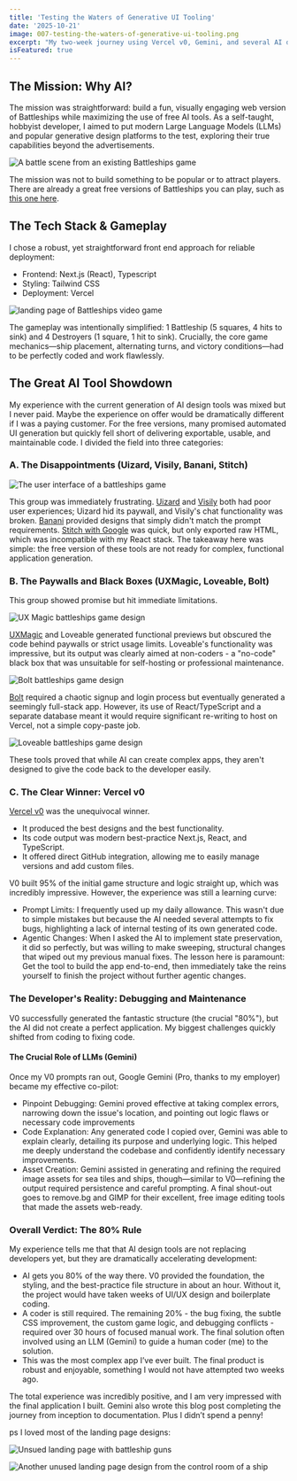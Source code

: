 ```yaml
---
title: 'Testing the Waters of Generative UI Tooling'
date: '2025-10-21'
image: 007-testing-the-waters-of-generative-ui-tooling.png
excerpt: "My two-week journey using Vercel v0, Gemini, and several AI design tools to create a functional Next.js game — and why coders aren't obsolete yet."
isFeatured: true
---
```


## The Mission: Why AI?

The mission was straightforward: build a fun, visually engaging web version of Battleships while maximizing the use of free AI tools. As a self-taught, hobbyist developer, I aimed to put modern Large Language Models (LLMs) and popular generative design platforms to the test, exploring their true capabilities beyond the advertisements.

![A battle scene from an existing Battleships game](battleships-online-existing-game.png)

The mission was not to build something to be popular or to attract players. There are already a great free versions of Battleships you can play, such as [this one here](https://www.calculators.org/games/battleship/). 

## The Tech Stack & Gameplay

I chose a robust, yet straightforward front end approach for reliable deployment:

- Frontend: Next.js (React), Typescript
- Styling: Tailwind CSS 
- Deployment: Vercel

![landing page of Battleships video game](final-landing-page-screenshot.png)

The gameplay was intentionally simplified: 1 Battleship (5 squares, 4 hits to sink) and 4 Destroyers (1 square, 1 hit to sink). Crucially, the core game mechanics—ship placement, alternating turns, and victory conditions—had to be perfectly coded and work flawlessly.

## The Great AI Tool Showdown

My experience with the current generation of AI design tools was mixed but I never paid. Maybe the experience on offer would be dramatically different if I was a paying customer. For the free versions, many promised automated UI generation but quickly fell short of delivering exportable, usable, and maintainable code. I divided the field into three categories:

### A. The Disappointments (Uizard, Visily, Banani, Stitch)

![The user interface of a battleships game](unknown-game-ui.jpeg)

This group was immediately frustrating. [Uizard](https://uizard.io/) and [Visily](https://www.visily.ai/) both had poor user experiences; Uizard hid its paywall, and Visily's chat functionality was broken. [Banani](https://www.banani.co/) provided designs that simply didn't match the prompt requirements. [Stitch with Google](https://stitch.withgoogle.com/) was quick, but only exported raw HTML, which was incompatible with my React stack. The takeaway here was simple: the free version of these tools are not ready for complex, functional application generation.

### B. The Paywalls and Black Boxes (UXMagic, Loveable, Bolt)

This group showed promise but hit immediate limitations.

![UX Magic battleships game design](uxmagic-designs.png)

[UXMagic](https://uxmagic.ai/) and Loveable generated functional previews but obscured the code behind paywalls or strict usage limits. Loveable's functionality was impressive, but its output was clearly aimed at non-coders - a "no-code" black box that was unsuitable for self-hosting or professional maintenance.

![Bolt battleships game design](bolt-designs.png)

[Bolt](https://bolt.new/) required a chaotic signup and login process but eventually generated a seemingly full-stack app. However, its use of React/TypeScript and a separate database meant it would require significant re-writing to host on Vercel, not a simple copy-paste job.

![Loveable battleships game design](loveble-designs.png)

These tools proved that while AI can create complex apps, they aren't designed to give the code back to the developer easily.

### C. The Clear Winner: Vercel v0

[Vercel v0](https://v0.app/) was the unequivocal winner.

- It produced the best designs and the best functionality.
- Its code output was modern best-practice Next.js, React, and TypeScript.
- It offered direct GitHub integration, allowing me to easily manage versions and add custom files.

V0 built 95% of the initial game structure and logic straight up, which was incredibly impressive. However, the experience was still a learning curve:

- Prompt Limits: I frequently used up my daily allowance. This wasn't due to simple mistakes but because the AI needed several attempts to fix bugs, highlighting a lack of internal testing of its own generated code.
- Agentic Changes: When I asked the AI to implement state preservation, it did so perfectly, but was willing to make sweeping, structural changes that wiped out my previous manual fixes. The lesson here is paramount: Get the tool to build the app end-to-end, then immediately take the reins yourself to finish the project without further agentic changes.

### The Developer's Reality: Debugging and Maintenance

V0 successfully generated the fantastic structure (the crucial "80%"), but the AI did not create a perfect application. My biggest challenges quickly shifted from coding to fixing code.

#### The Crucial Role of LLMs (Gemini)

Once my V0 prompts ran out, Google Gemini (Pro, thanks to my employer) became my effective co-pilot:

- Pinpoint Debugging: Gemini proved effective at taking complex errors, narrowing down the issue's location, and pointing out logic flaws or necessary code improvements
- Code Explanation: Any generated code I copied over, Gemini was able to explain clearly, detailing its purpose and underlying logic. This helped me deeply understand the codebase and confidently identify necessary improvements.
- Asset Creation: Gemini assisted in generating and refining the required image assets for sea tiles and ships, though—similar to V0—refining the output required persistence and careful prompting. A final shout-out goes to remove.bg and GIMP for their excellent, free image editing tools that made the assets web-ready.

### Overall Verdict: The 80% Rule

My experience tells me that that AI design tools are not replacing developers yet, but they are dramatically accelerating development:

- AI gets you 80% of the way there. V0 provided the foundation, the styling, and the best-practice file structure in about an hour. Without it, the project would have taken weeks of UI/UX design and boilerplate coding.
- A coder is still required. The remaining 20% - the bug fixing, the subtle CSS improvement, the custom game logic, and debugging conflicts - required over 30 hours of focused manual work. The final solution often involved using an LLM (Gemini) to guide a human coder (me) to the solution.
- This was the most complex app I’ve ever built. The final product is robust and enjoyable, something I would not have attempted two weeks ago.

The total experience was incredibly positive, and I am very impressed with the final application I built. Gemini also wrote this blog post completing the journey from inception to documentation. Plus I didn’t spend a penny! 

ps I loved most of the landing page designs:

![Unsued landing page with battleship guns](unused-landing-page-1.png) 

![Another unused landing page design from the control room of a ship](unused-landing-page-1.png) 

